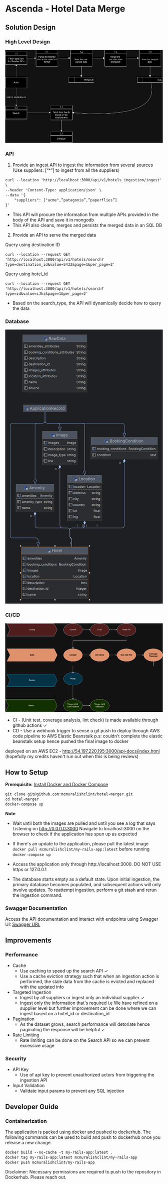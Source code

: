 # Ascenda - Hotel Data Merge

## Solution Design

### High Level Design
![High Level Diagram](https://github.com/mcmuralishclint/hotel-merger/blob/master/public/hld.jpg)

### API
1. Provide an ingest API to ingest the information from several sources (Use suppliers: [“*”] to ingest from all the suppliers)
```
curl --location 'http://localhost:3000/api/v1/hotels_ingestion/ingest' \
--header 'Content-Type: application/json' \
--data '{
    "suppliers": ["acme",”patagonia”,”paperflies”]
}'
```
- This API will procure the information from multiple APIs provided in the body of the API and save it in mongodb
- This API also cleans, merges and persists the merged data in an SQL DB

2. Provide an API to serve the merged data

Query using destination ID
```
curl --location --request GET 'http://localhost:3000/api/v1/hotels/search?type=destination_id&value=5432&page=1&per_page=2'
```

Query using hotel_id
```
curl --location --request GET 'http://localhost:3000/api/v1/hotels/search?type=id&value=iJhz&page=1&per_page=2'
```

* Based on the search_type, the API will dynamically decide how to query the data

### Database
![DB Diagram](https://github.com/mcmuralishclint/hotel-merger/blob/master/public/db.png)

### CI/CD
![CICD Approach](https://github.com/mcmuralishclint/hotel-merger/blob/master/public/cicd.png)

* CI - (Unit test, coverage analysis, lint check) is made available through github actions ✓
* CD - Use a webhook trigger to sense a git push to deploy through AWS code pipeline to AWS Elastic Beanstalk
p.s: couldn't complete the elastic beanstalk setup hence pushed the final image to docker

deployed on an AWS EC2 - http://54.197.220.195:3000/api-docs/index.html (hopefully my credits haven't run out when this is being reviews)

## How to Setup
**Prerequisite:** [Install Docker and Docker Compose](https://docs.docker.com/compose/install/)

```
git clone git@github.com:mcmuralishclint/hotel-merger.git
cd hotel-merger
docker-compose up
```

**Note**
- Wait until both the images are pulled and until you see a log that says Listening on http://0.0.0.0:3000
Navigate to localhost:3000 on the browser to check if the application has spun up as expected

- If there's an update to the application, please pull the latest image `docker pull mcmuralishclint/my-rails-app:latest` before running `docker-compose up`

- Access the application only through http://localhost:3000. DO NOT USE https or 127.0.0.1

- The database starts empty as a default state. Upon initial ingestion, the primary database becomes populated, and subsequent actions will only involve updates. To reattempt ingestion, perform a git stash and rerun the ingestion command.

### Swagger Documentation
Access the API documentation and interact with endpoints using Swagger UI:
[Swagger URL](http://localhost:3000/api-docs/index.html)

## Improvements

### Performance
- Cache
  - Use caching to speed up the search API ✓
  - Use a cache eviction strategy such that when an ingestion action is performed, the stale data from the cache is evicted and replaced with the updated info
- Targeted Ingestion 
  - Ingest by all suppliers or ingest only an individual supplier ✓
  - Ingest only the information that's required i.e We have refined on a supplier level but further improvement can be done where we can ingest based on a hotel_id or destination_id
- Pagination
  - As the dataset grows, search performance will detoriate hence paginating the response will be helpful ✓
- Rate Limiting
  - Rate limiting can be done on the Search API so we can prevent excessive usage

### Security
- API Key
  - Use of api key to prevent unauthorized actors from triggering the ingestion API
- Input Validation
  - Validate input params to prevent any SQL injection

## Developer Guide
### Containerization
The application is packed using docker and pushed to dockerhub. The following commands can be used to build and push to dockerhub once you release a new change.

```
docker build --no-cache -t my-rails-app:latest .
docker tag my-rails-app:latest mcmuralishclint/my-rails-app
docker push mcmuralishclint/my-rails-app
```

Disclaimer: Necessary permissions are required to push to the repository in Dockerhub. Please reach out.
